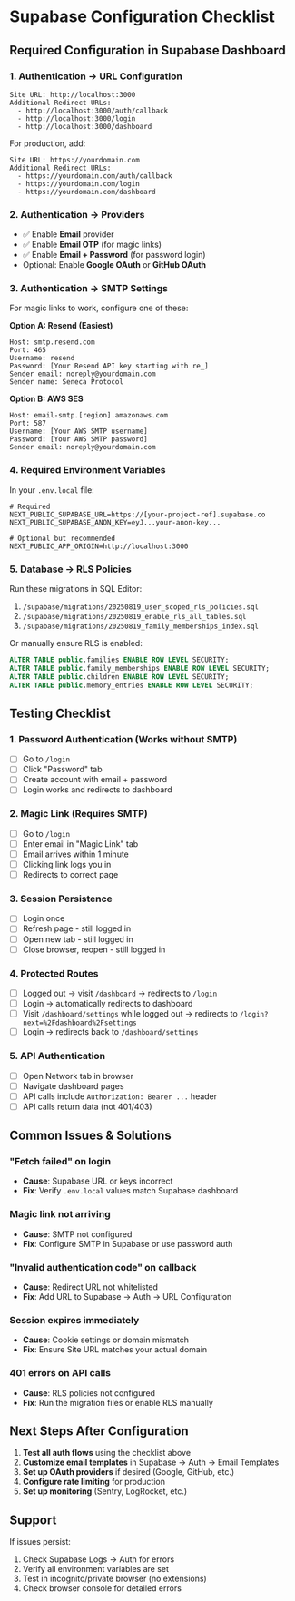 # Supabase Configuration Checklist

## Required Configuration in Supabase Dashboard

### 1. Authentication → URL Configuration
```
Site URL: http://localhost:3000
Additional Redirect URLs: 
  - http://localhost:3000/auth/callback
  - http://localhost:3000/login
  - http://localhost:3000/dashboard
```

For production, add:
```
Site URL: https://yourdomain.com
Additional Redirect URLs:
  - https://yourdomain.com/auth/callback
  - https://yourdomain.com/login
  - https://yourdomain.com/dashboard
```

### 2. Authentication → Providers
- ✅ Enable **Email** provider
- ✅ Enable **Email OTP** (for magic links)
- ✅ Enable **Email + Password** (for password login)
- Optional: Enable **Google OAuth** or **GitHub OAuth**

### 3. Authentication → SMTP Settings
For magic links to work, configure one of these:

**Option A: Resend (Easiest)**
```
Host: smtp.resend.com
Port: 465
Username: resend
Password: [Your Resend API key starting with re_]
Sender email: noreply@yourdomain.com
Sender name: Seneca Protocol
```

**Option B: AWS SES**
```
Host: email-smtp.[region].amazonaws.com
Port: 587
Username: [Your AWS SMTP username]
Password: [Your AWS SMTP password]
Sender email: noreply@yourdomain.com
```

### 4. Required Environment Variables
In your `.env.local` file:
```env
# Required
NEXT_PUBLIC_SUPABASE_URL=https://[your-project-ref].supabase.co
NEXT_PUBLIC_SUPABASE_ANON_KEY=eyJ...your-anon-key...

# Optional but recommended
NEXT_PUBLIC_APP_ORIGIN=http://localhost:3000
```

### 5. Database → RLS Policies
Run these migrations in SQL Editor:
1. `/supabase/migrations/20250819_user_scoped_rls_policies.sql`
2. `/supabase/migrations/20250819_enable_rls_all_tables.sql`
3. `/supabase/migrations/20250819_family_memberships_index.sql`

Or manually ensure RLS is enabled:
```sql
ALTER TABLE public.families ENABLE ROW LEVEL SECURITY;
ALTER TABLE public.family_memberships ENABLE ROW LEVEL SECURITY;
ALTER TABLE public.children ENABLE ROW LEVEL SECURITY;
ALTER TABLE public.memory_entries ENABLE ROW LEVEL SECURITY;
```

## Testing Checklist

### 1. Password Authentication (Works without SMTP)
- [ ] Go to `/login`
- [ ] Click "Password" tab
- [ ] Create account with email + password
- [ ] Login works and redirects to dashboard

### 2. Magic Link (Requires SMTP)
- [ ] Go to `/login`
- [ ] Enter email in "Magic Link" tab
- [ ] Email arrives within 1 minute
- [ ] Clicking link logs you in
- [ ] Redirects to correct page

### 3. Session Persistence
- [ ] Login once
- [ ] Refresh page - still logged in
- [ ] Open new tab - still logged in
- [ ] Close browser, reopen - still logged in

### 4. Protected Routes
- [ ] Logged out → visit `/dashboard` → redirects to `/login`
- [ ] Login → automatically redirects to dashboard
- [ ] Visit `/dashboard/settings` while logged out → redirects to `/login?next=%2Fdashboard%2Fsettings`
- [ ] Login → redirects back to `/dashboard/settings`

### 5. API Authentication
- [ ] Open Network tab in browser
- [ ] Navigate dashboard pages
- [ ] API calls include `Authorization: Bearer ...` header
- [ ] API calls return data (not 401/403)

## Common Issues & Solutions

### "Fetch failed" on login
- **Cause**: Supabase URL or keys incorrect
- **Fix**: Verify `.env.local` values match Supabase dashboard

### Magic link not arriving
- **Cause**: SMTP not configured
- **Fix**: Configure SMTP in Supabase or use password auth

### "Invalid authentication code" on callback
- **Cause**: Redirect URL not whitelisted
- **Fix**: Add URL to Supabase → Auth → URL Configuration

### Session expires immediately
- **Cause**: Cookie settings or domain mismatch
- **Fix**: Ensure Site URL matches your actual domain

### 401 errors on API calls
- **Cause**: RLS policies not configured
- **Fix**: Run the migration files or enable RLS manually

## Next Steps After Configuration

1. **Test all auth flows** using the checklist above
2. **Customize email templates** in Supabase → Auth → Email Templates
3. **Set up OAuth providers** if desired (Google, GitHub, etc.)
4. **Configure rate limiting** for production
5. **Set up monitoring** (Sentry, LogRocket, etc.)

## Support

If issues persist:
1. Check Supabase Logs → Auth for errors
2. Verify all environment variables are set
3. Test in incognito/private browser (no extensions)
4. Check browser console for detailed errors